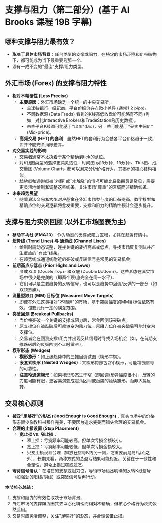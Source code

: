 # 支撑与阻力（第二部分）(基于 Al Brooks 课程 19B 字幕)

## 哪种支撑与阻力最有效？
-   **取决于具体市场背景**：任何类型的支撑或阻力，在特定的市场环境和价格结构下，都可能成为当下最重要的那一个。
-   没有一成不变的"最佳"支撑/阻力类型。

## 外汇市场 (Forex) 的支撑与阻力特性
-   **相对不精确性 (Less Precise)**
    -   **主要原因**：外汇市场缺乏一个统一的中央交易所。
        -   全球各银行、经纪商、平台的报价存在微小差异 (通常1-2 pips)。
        -   不同数据源 (Data Feeds) 看到的K线高低收盘价可能略有不同 (例如，对比Interactive Brokers和TradeStation的历史数据)。
        -   某些平台K线图可能基于"出价"(Bid)，另一些可能基于"买卖中间价"(Mid-price)。
    -   **高频交易 (HFT) 的套利**：虽然HFT的套利行为会使各平台价格趋于一致，但并不能完全消除差异。
-   **对交易实践的影响**
    -   交易者通常不太执着于某个精确到tick的点位。
    -   对K线图类型的选择更具灵活性：时间图 (如5分钟、15分钟)、Tick图、成交量图 (Volume Charts) 都可以用来分析价格行为，其揭示的核心结构相似。
    -   趋势线和通道线被"刺穿"或"未触及"的情况可能比股指期货更常见，需要更灵活地绘制和调整这些线条，关注市场"尊重"的区域而非精确线条。
-   **未来趋势展望**
    -   随着算法交易和大型对冲基金在外汇市场参与度的日益提高，数学模型和精确点位的交易逻辑将愈发重要，支撑和阻力的精确性预计会逐步提升。

## 支撑与阻力实例回顾 (以外汇市场图表为主)
-   **移动平均线 (EMA20)**：作为动态的支撑或阻力区域，尤其在趋势行情中。
-   **趋势线 (Trend Lines) 与 通道线 (Channel Lines)**
    -   绘制时需动态调整，连接关键的转折高点或低点，寻找市场反复测试并产生反应的"有效"线条。
    -   在趋势线或通道线附近的突破或反转信号是常见的交易机会。
-   **前期高点与低点 (Prior Highs and Lows)**
    -   形成双顶 (Double Tops) 和双底 (Double Bottoms)。这些形态在真实市场中很少是完美的（即两个顶/底完全在同一水平）。
    -   它们可以是主要趋势的反转信号，也可以是趋势中回调/反弹的一部分（如双顶熊旗）。
-   **测量型缺口 (MM) 目标位 (Measured Move Targets)**
    -   即使在外汇这类相对"不精确"的市场，基于突破幅度的MM目标位依然有效，但要允许一定的误差范围。
-   **突破回测 (Breakout Pullbacks)**
    -   当价格突破一个关键的支撑或阻力后，常会回测该突破点。
    -   原支撑位在被跌破后可能转变为阻力位；原阻力位在被突破后可能转变为支撑位。
    -   交易者会在回测支撑/阻力并出现反转信号时寻找入场机会（如，在前期支撑跌破后的反弹回测不过时做空）。
-   **楔形形态 (Wedges)**
    -   **楔形旗形**：如上涨趋势中的三推回调试图（楔形牛旗）。
    -   **嵌套式楔形 (Nested Wedges)**：大楔形内部包含小楔形，可能增强信号的可靠性。
    -   **注意窄通道楔形**：如果楔形形态过于窄（即回调/反弹幅度很小），反转的力度可能有限，更容易演变成震荡区间或趋势的延续旗形，而非大幅反转。

## 交易核心原则
-   **接受"足够好"的形态 (Good Enough is Good Enough)**：真实市场中的价格形态很少像教科书那样完美，不要因为追求完美而错失合理的交易机会。
-   **合理的止损设置 (Stop Placement)**
    -   **宽止损 vs. 窄止损**：
        -   窄止损：亏损频率可能较高，但单次亏损金额较小。
        -   宽止损：亏损频率可能较低，但单次亏损金额较大。
        -   只要止损设置合理（如放在信号K线另一侧，或重要前期高/低点之外），长期来看，两种方式的总盈亏结果可能相近。关键在于一致性和合理性，避免止损过窄或过宽。
-   **等待信号确认**：在潜在的支撑或阻力位，等待市场给出明确的反转K线信号（如强劲的阳线/阴线）或突破信号后再行动。

**本节核心总结：**
1.  支撑和阻力的有效性取决于市场背景。
2.  外汇市场的支撑阻力因其去中心化特性而相对不精确，但核心价格行为模式依然适用。
3.  交易时应灵活调整，关注"足够好"的形态，并合理设置止损。 
